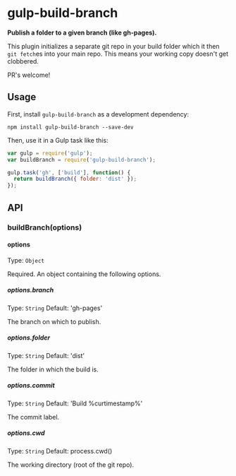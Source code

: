 # gulp-build-branch
__Publish a folder to a given branch (like gh-pages).__

This plugin initializes a separate git repo in your build folder which it then
`git fetch`es into your main repo. This means your working copy doesn't get
clobbered.

PR's welcome! 

## Usage

First, install `gulp-build-branch` as a development dependency:

```shell
npm install gulp-build-branch --save-dev
```

Then, use it in a Gulp task like this:

```javascript
var gulp = require('gulp');
var buildBranch = require('gulp-build-branch');

gulp.task('gh', ['build'], function() {
  return buildBranch({ folder: 'dist' });
});
```

## API

### buildBranch(options)

#### options
Type: `Object`

Required. An object containing the following options.

##### options.branch
Type: `String`
Default: 'gh-pages'

The branch on which to publish.

##### options.folder
Type: `String`
Default: 'dist'

The folder in which the build is.

##### options.commit
Type: `String`
Default: 'Build %curtimestamp%'

The commit label.

##### options.cwd
Type: `String`
Default: process.cwd()

The working directory (root of the git repo).
